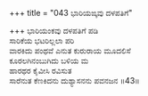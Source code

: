 +++
title = "043 ಭಾರಿಯಙ್ಕವು ದಳಪತಿಗೆ"

+++
ಭಾರಿಯಂಕವು ದಳಪತಿಗೆ ಪಡಿ  
ಸಾರಿಕೆಯ ಭಟರಿಲ್ಲಲಾ ಪರಿ  
ವಾರಕಿದು ಪಂಥವೆ ಎನುತ ಕುರುರಾಯ ಮೂದಲಿಸೆ  
ಕೂರಲಗಿನಂಬುಗಿದು ಬಳಿಯ ಮ  
ಹಾರಥರ ಕೈವೀಸಿ ರವಿಸುತ  
ಸಾರೆನುತ ಕೆಣಕಿದನು ದುಶ್ಯಾಸನನು ಪವನಜನ      ॥43॥